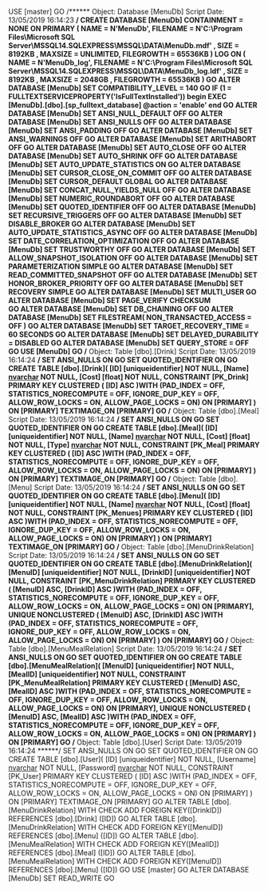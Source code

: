 USE [master]
GO
/****** Object:  Database [MenuDb]    Script Date: 13/05/2019 16:14:23 ******/
CREATE DATABASE [MenuDb]
 CONTAINMENT = NONE
 ON  PRIMARY 
( NAME = N'MenuDb', FILENAME = N'C:\Program Files\Microsoft SQL Server\MSSQL14.SQLEXPRESS\MSSQL\DATA\MenuDb.mdf' , SIZE = 8192KB , MAXSIZE = UNLIMITED, FILEGROWTH = 65536KB )
 LOG ON 
( NAME = N'MenuDb_log', FILENAME = N'C:\Program Files\Microsoft SQL Server\MSSQL14.SQLEXPRESS\MSSQL\DATA\MenuDb_log.ldf' , SIZE = 8192KB , MAXSIZE = 2048GB , FILEGROWTH = 65536KB )
GO
ALTER DATABASE [MenuDb] SET COMPATIBILITY_LEVEL = 140
GO
IF (1 = FULLTEXTSERVICEPROPERTY('IsFullTextInstalled'))
begin
EXEC [MenuDb].[dbo].[sp_fulltext_database] @action = 'enable'
end
GO
ALTER DATABASE [MenuDb] SET ANSI_NULL_DEFAULT OFF 
GO
ALTER DATABASE [MenuDb] SET ANSI_NULLS OFF 
GO
ALTER DATABASE [MenuDb] SET ANSI_PADDING OFF 
GO
ALTER DATABASE [MenuDb] SET ANSI_WARNINGS OFF 
GO
ALTER DATABASE [MenuDb] SET ARITHABORT OFF 
GO
ALTER DATABASE [MenuDb] SET AUTO_CLOSE OFF 
GO
ALTER DATABASE [MenuDb] SET AUTO_SHRINK OFF 
GO
ALTER DATABASE [MenuDb] SET AUTO_UPDATE_STATISTICS ON 
GO
ALTER DATABASE [MenuDb] SET CURSOR_CLOSE_ON_COMMIT OFF 
GO
ALTER DATABASE [MenuDb] SET CURSOR_DEFAULT  GLOBAL 
GO
ALTER DATABASE [MenuDb] SET CONCAT_NULL_YIELDS_NULL OFF 
GO
ALTER DATABASE [MenuDb] SET NUMERIC_ROUNDABORT OFF 
GO
ALTER DATABASE [MenuDb] SET QUOTED_IDENTIFIER OFF 
GO
ALTER DATABASE [MenuDb] SET RECURSIVE_TRIGGERS OFF 
GO
ALTER DATABASE [MenuDb] SET  DISABLE_BROKER 
GO
ALTER DATABASE [MenuDb] SET AUTO_UPDATE_STATISTICS_ASYNC OFF 
GO
ALTER DATABASE [MenuDb] SET DATE_CORRELATION_OPTIMIZATION OFF 
GO
ALTER DATABASE [MenuDb] SET TRUSTWORTHY OFF 
GO
ALTER DATABASE [MenuDb] SET ALLOW_SNAPSHOT_ISOLATION OFF 
GO
ALTER DATABASE [MenuDb] SET PARAMETERIZATION SIMPLE 
GO
ALTER DATABASE [MenuDb] SET READ_COMMITTED_SNAPSHOT OFF 
GO
ALTER DATABASE [MenuDb] SET HONOR_BROKER_PRIORITY OFF 
GO
ALTER DATABASE [MenuDb] SET RECOVERY SIMPLE 
GO
ALTER DATABASE [MenuDb] SET  MULTI_USER 
GO
ALTER DATABASE [MenuDb] SET PAGE_VERIFY CHECKSUM  
GO
ALTER DATABASE [MenuDb] SET DB_CHAINING OFF 
GO
ALTER DATABASE [MenuDb] SET FILESTREAM( NON_TRANSACTED_ACCESS = OFF ) 
GO
ALTER DATABASE [MenuDb] SET TARGET_RECOVERY_TIME = 60 SECONDS 
GO
ALTER DATABASE [MenuDb] SET DELAYED_DURABILITY = DISABLED 
GO
ALTER DATABASE [MenuDb] SET QUERY_STORE = OFF
GO
USE [MenuDb]
GO
/****** Object:  Table [dbo].[Drink]    Script Date: 13/05/2019 16:14:24 ******/
SET ANSI_NULLS ON
GO
SET QUOTED_IDENTIFIER ON
GO
CREATE TABLE [dbo].[Drink](
	[ID] [uniqueidentifier] NOT NULL,
	[Name] [nvarchar](max) NOT NULL,
	[Cost] [float] NOT NULL,
 CONSTRAINT [PK_Drink] PRIMARY KEY CLUSTERED 
(
	[ID] ASC
)WITH (PAD_INDEX = OFF, STATISTICS_NORECOMPUTE = OFF, IGNORE_DUP_KEY = OFF, ALLOW_ROW_LOCKS = ON, ALLOW_PAGE_LOCKS = ON) ON [PRIMARY]
) ON [PRIMARY] TEXTIMAGE_ON [PRIMARY]
GO
/****** Object:  Table [dbo].[Meal]    Script Date: 13/05/2019 16:14:24 ******/
SET ANSI_NULLS ON
GO
SET QUOTED_IDENTIFIER ON
GO
CREATE TABLE [dbo].[Meal](
	[ID] [uniqueidentifier] NOT NULL,
	[Name] [nvarchar](max) NOT NULL,
	[Cost] [float] NOT NULL,
	[Type] [nvarchar](max) NOT NULL,
 CONSTRAINT [PK_Meal] PRIMARY KEY CLUSTERED 
(
	[ID] ASC
)WITH (PAD_INDEX = OFF, STATISTICS_NORECOMPUTE = OFF, IGNORE_DUP_KEY = OFF, ALLOW_ROW_LOCKS = ON, ALLOW_PAGE_LOCKS = ON) ON [PRIMARY]
) ON [PRIMARY] TEXTIMAGE_ON [PRIMARY]
GO
/****** Object:  Table [dbo].[Menu]    Script Date: 13/05/2019 16:14:24 ******/
SET ANSI_NULLS ON
GO
SET QUOTED_IDENTIFIER ON
GO
CREATE TABLE [dbo].[Menu](
	[ID] [uniqueidentifier] NOT NULL,
	[Name] [nvarchar](max) NOT NULL,
	[Cost] [float] NOT NULL,
 CONSTRAINT [PK_Menues] PRIMARY KEY CLUSTERED 
(
	[ID] ASC
)WITH (PAD_INDEX = OFF, STATISTICS_NORECOMPUTE = OFF, IGNORE_DUP_KEY = OFF, ALLOW_ROW_LOCKS = ON, ALLOW_PAGE_LOCKS = ON) ON [PRIMARY]
) ON [PRIMARY] TEXTIMAGE_ON [PRIMARY]
GO
/****** Object:  Table [dbo].[MenuDrinkRelation]    Script Date: 13/05/2019 16:14:24 ******/
SET ANSI_NULLS ON
GO
SET QUOTED_IDENTIFIER ON
GO
CREATE TABLE [dbo].[MenuDrinkRelation](
	[MenuID] [uniqueidentifier] NOT NULL,
	[DrinkID] [uniqueidentifier] NOT NULL,
 CONSTRAINT [PK_MenuDrinkRelation] PRIMARY KEY CLUSTERED 
(
	[MenuID] ASC,
	[DrinkID] ASC
)WITH (PAD_INDEX = OFF, STATISTICS_NORECOMPUTE = OFF, IGNORE_DUP_KEY = OFF, ALLOW_ROW_LOCKS = ON, ALLOW_PAGE_LOCKS = ON) ON [PRIMARY],
UNIQUE NONCLUSTERED 
(
	[MenuID] ASC,
	[DrinkID] ASC
)WITH (PAD_INDEX = OFF, STATISTICS_NORECOMPUTE = OFF, IGNORE_DUP_KEY = OFF, ALLOW_ROW_LOCKS = ON, ALLOW_PAGE_LOCKS = ON) ON [PRIMARY]
) ON [PRIMARY]
GO
/****** Object:  Table [dbo].[MenuMealRelation]    Script Date: 13/05/2019 16:14:24 ******/
SET ANSI_NULLS ON
GO
SET QUOTED_IDENTIFIER ON
GO
CREATE TABLE [dbo].[MenuMealRelation](
	[MenuID] [uniqueidentifier] NOT NULL,
	[MealID] [uniqueidentifier] NOT NULL,
 CONSTRAINT [PK_MenuMealRelation] PRIMARY KEY CLUSTERED 
(
	[MenuID] ASC,
	[MealID] ASC
)WITH (PAD_INDEX = OFF, STATISTICS_NORECOMPUTE = OFF, IGNORE_DUP_KEY = OFF, ALLOW_ROW_LOCKS = ON, ALLOW_PAGE_LOCKS = ON) ON [PRIMARY],
UNIQUE NONCLUSTERED 
(
	[MenuID] ASC,
	[MealID] ASC
)WITH (PAD_INDEX = OFF, STATISTICS_NORECOMPUTE = OFF, IGNORE_DUP_KEY = OFF, ALLOW_ROW_LOCKS = ON, ALLOW_PAGE_LOCKS = ON) ON [PRIMARY]
) ON [PRIMARY]
GO
/****** Object:  Table [dbo].[User]    Script Date: 13/05/2019 16:14:24 ******/
SET ANSI_NULLS ON
GO
SET QUOTED_IDENTIFIER ON
GO
CREATE TABLE [dbo].[User](
	[ID] [uniqueidentifier] NOT NULL,
	[Username] [nvarchar](max) NOT NULL,
	[Password] [nvarchar](max) NOT NULL,
 CONSTRAINT [PK_User] PRIMARY KEY CLUSTERED 
(
	[ID] ASC
)WITH (PAD_INDEX = OFF, STATISTICS_NORECOMPUTE = OFF, IGNORE_DUP_KEY = OFF, ALLOW_ROW_LOCKS = ON, ALLOW_PAGE_LOCKS = ON) ON [PRIMARY]
) ON [PRIMARY] TEXTIMAGE_ON [PRIMARY]
GO
ALTER TABLE [dbo].[MenuDrinkRelation]  WITH CHECK ADD FOREIGN KEY([DrinkID])
REFERENCES [dbo].[Drink] ([ID])
GO
ALTER TABLE [dbo].[MenuDrinkRelation]  WITH CHECK ADD FOREIGN KEY([MenuID])
REFERENCES [dbo].[Menu] ([ID])
GO
ALTER TABLE [dbo].[MenuMealRelation]  WITH CHECK ADD FOREIGN KEY([MealID])
REFERENCES [dbo].[Meal] ([ID])
GO
ALTER TABLE [dbo].[MenuMealRelation]  WITH CHECK ADD FOREIGN KEY([MenuID])
REFERENCES [dbo].[Menu] ([ID])
GO
USE [master]
GO
ALTER DATABASE [MenuDb] SET  READ_WRITE 
GO
